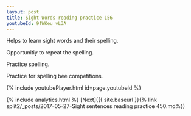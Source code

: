 ```yaml
---
layout: post
title: Sight Words reading practice 156
youtubeId: 9fWKeu_vL3A
---
```

 
 
Helps to learn sight words and their spelling.

Opportunitiy to repeat the spelling. 

Practice spelling. 
 
Practice for spelling bee competitions. 
 
{% include youtubePlayer.html id=page.youtubeId %}
 
 
{% include analytics.html %} 
[Next]({{ site.baseurl }}{% link  split2/_posts/2017-05-27-Sight sentences reading practice 450.md%})
 
